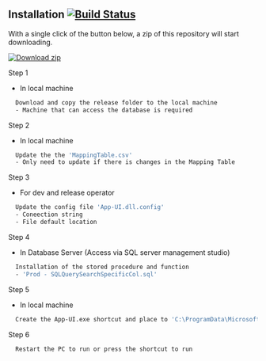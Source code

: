 
## Installation [![Build Status](https://travis-ci.org/joemccann/dillinger.svg?branch=master)](https://github.com/pangchunhei/PowerPeg-SQLtoCSV-WindowsSoftware/tree/integration-with-EMSD-db/release)

With a single click of the button below, a zip of this repository will start downloading.

[![Download zip](https://custom-icon-badges.herokuapp.com/badge/-Download-limegreen?style=for-the-badge&logo=download&logoColor=white "Download zip")](https://github.com/pangchunhei/PowerPeg-SQLtoCSV-WindowsSoftware/tree/integration-with-EMSD-db/release)

Step 1
- In local machine
```bash
  Download and copy the release folder to the local machine
  - Machine that can access the database is required
```

Step 2
- In local machine
```bash
  Update the the 'MappingTable.csv'
  - Only need to update if there is changes in the Mapping Table
```

Step 3
- For dev and release operator
```bash
  Update the config file 'App-UI.dll.config'
  - Coneection string
  - File default location
```

Step 4
- In Database Server (Access via SQL server management studio)
```bash
  Installation of the stored procedure and function
  - 'Prod - SQLQuerySearchSpecificCol.sql'
```

Step 5
- In local machine
```bash
  Create the App-UI.exe shortcut and place to 'C:\ProgramData\Microsoft\Windows\Start Menu\Programs\Startup'
```

Step 6
```bash
  Restart the PC to run or press the shortcut to run
```    
